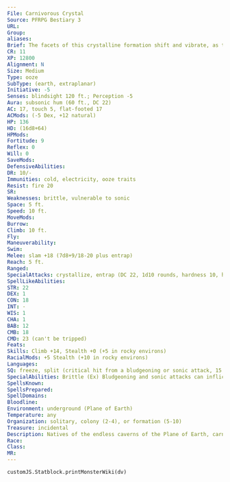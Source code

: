 ```yaml
---
File: Carnivorous Crystal
Source: PFRPG Bestiary 3
URL: 
Group: 
aliases: 
Brief: The facets of this crystalline formation shift and vibrate, as though in anticipation.
CR: 11
XP: 12800
Alignment: N
Size: Medium
Type: ooze
SubType: (earth, extraplanar)
Initiative: -5
Senses: blindsight 120 ft.; Perception -5
Aura: subsonic hum (60 ft., DC 22)
AC: 17, touch 5, flat-footed 17
ACMods: (-5 Dex, +12 natural)
HP: 136
HD: (16d8+64)
HPMods: 
Fortitude: 9
Reflex: 0
Will: 0
SaveMods: 
DefensiveAbilities: 
DR: 10/-
Immunities: cold, electricity, ooze traits
Resist: fire 20
SR: 
Weaknesses: brittle, vulnerable to sonic
Space: 5 ft.
Speed: 10 ft.
MoveMods: 
Burrow: 
Climb: 10 ft.
Fly: 
Maneuverability: 
Swim: 
Melee: slam +18 (7d8+9/18-20 plus entrap)
Reach: 5 ft.
Ranged: 
SpecialAttacks: crystallize, entrap (DC 22, 1d10 rounds, hardness 10, hp 10), razor sharp
SpellLikeAbilities: 
STR: 22
DEX: 1
CON: 18
INT: -
WIS: 1
CHA: 1
BAB: 12
CMB: 18
CMD: 23 (can't be tripped)
Feats: 
Skills: Climb +14, Stealth +0 (+5 in rocky environs)
RacialMods: +5 Stealth (+10 in rocky environs)
Languages: 
SQ: freeze, split (critical hit from a bludgeoning or sonic attack, 15 hp)
SpecialAbilities: Brittle (Ex) Bludgeoning and sonic attacks can inflict critical hits on a carnivorous crystal. A successful critical hit from such attacks causes the carnivorous crystal to split, even if the attack causes no damage. The crystal remains immune to precision-based damage, such as damage from sneak attacks.  Crystallize (Ex) A creature entrapped by a carnivorous crystal's attack must succeed at a DC 22 Fortitude save each round or become helpless. If a helpless creature fails this save, it becomes petrified as its body crystallizes. In 1d4 hours, the petrified victim shatters and a new carnivorous crystal emerges from the remains. The save DC is Constitution-based.  Razor Sharp (Ex) A carnivorous crystal's slam attack deals devastating piercing and slashing damage, and threatens a critical hit on a roll of 18, 19, or 20.  Subsonic Hum (Su) An active carnivorous crystal gives off supernatural sonic vibrations. Any living creature starting its turn within this aura must succeed at a DC 22 Fortitude save or be stunned for 1 round. A creature that successfully saves cannot be affected by the same carnivorous crystal's subsonic hum for 24 hours. This is a sonic mind-affecting effect. The save DC is Constitution-based.
SpellsKnown: 
SpellsPrepared: 
SpellDomains: 
Bloodline: 
Environment: underground (Plane of Earth)
Temperature: any
Organization: solitary, colony (2-4), or formation (5-10)
Treasure: incidental
Description: Natives of the endless caverns of the Plane of Earth, carnivorous crystals normally lead quiet existences, subsisting on minerals leeched from the surrounding rock. Living creatures, however, provide a veritable feast, as devouring the minerals in their bones and blood allows a crystal to reproduce in mere hours instead of years. Though lacking in anything that could be called intelligence, carnivorous crystals sense the living, and hunger for the sustenance trapped within their bodies.  On the Plane of Earth and in the deepest caverns of the Material Plane, ancient carnivorous crystals grow without bounds, reaching incredible sizes.
Race: 
Class: 
MR: 
---
```

```dataviewjs
customJS.Statblock.printMonsterWiki(dv)
```
